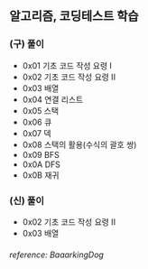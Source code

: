 ## 알고리즘, 코딩테스트 학습
### (구) 풀이
- 0x01 기초 코드 작성 요령 I 
- 0x02 기초 코드 작성 요령 II 
- 0x03 배열 
- 0x04 연결 리스트 
- 0x05 스택 
- 0x06 큐 
- 0x07 덱 
- 0x08 스택의 활용(수식의 괄호 쌍) 
- 0x09 BFS 
- 0x0A DFS 
- 0x0B 재귀 

### (신) 풀이
- 0x02 기초 코드 작성 요령 II
- 0x03 배열

###### *reference: BaaarkingDog*
